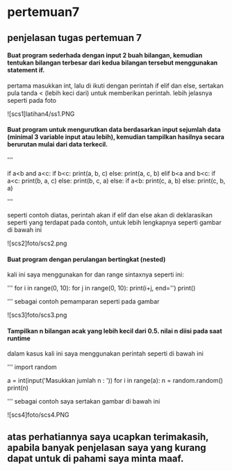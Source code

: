 # pertemuan7
## **penjelasan tugas pertemuan 7**

#### Buat program sederhada dengan input 2 buah bilangan, kemudian tentukan bilangan terbesar dari kedua bilangan tersebut menggunakan statement if.

pertama masukkan int, lalu di ikuti dengan perintah if elif dan else, sertakan pula tanda < (lebih keci dari) untuk memberikan perintah. lebih jelasnya seperti pada foto

![scs1]latihan4/ss1.PNG

#### Buat program untuk mengurutkan data berdasarkan input sejumlah data (minimal 3 variable input atau lebih), kemudian tampilkan hasilnya secara berurutan mulai dari data terkecil.


'''

   if a<b and a<c:
        if b<c:
            print(a, b, c)
        else:
            print(a, c, b)
    elif b<a and b<c:
        if a<c:
            print(b, a, c)
        else:
            print(b, c, a)
    else:
        if a<b:
            print(c, a, b)
        else:
            print(c, b, a)

'''

 seperti contoh diatas, perintah akan if elif dan else akan di deklarasikan seperti yang terdapat pada contoh, untuk lebih lengkapnya seperti gambar di bawah ini


![scs2]foto/scs2.png


#### Buat program dengan perulangan bertingkat (nested) 


kali ini saya menggunakan for dan range sintaxnya seperti ini:

'''
 for i in range(0, 10):
	for j in range(0, 10):
	  print(i+j, end='')
	print()

'''
sebagai contoh pemamparan seperti pada gambar

![scs3]foto/scs3.png


#### Tampilkan n bilangan acak yang lebih kecil dari 0.5. nilai n diisi pada saat runtime

dalam kasus kali ini saya menggunakan perintah seperti di bawah ini

'''
 import random

a = int(input('Masukkan jumlah n : '))
for i in range(a):
    n = random.random()
    print(n)

'''
sebagai contoh saya sertakan gambar di bawah ini


![scs4]foto/scs4.PNG




## atas perhatiannya saya ucapkan terimakasih, apabila banyak penjelasan saya yang kurang dapat untuk di pahami saya minta maaf.
